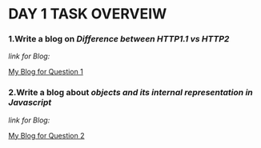 # DAY 1 TASK OVERVEIW


### **1.Write a blog on _Difference between HTTP1.1 vs HTTP2_**

_link for Blog:_

[My Blog for Question 1](https://medium.com/@vasanthsalomonv1904/difference-between-http1-1-vs-http2-bae15b53501c)

### **2.Write a blog about _objects and its internal representation in Javascript_**

_link for Blog:_

[My Blog for Question 2](https://medium.com/@vasanthsalomonv1904/objects-and-its-internal-representation-in-javascript-61d7359a7001)

